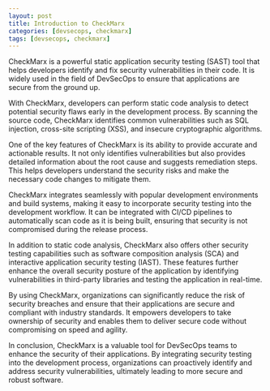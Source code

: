 ```yaml
---
layout: post
title: Introduction to CheckMarx
categories: [devsecops, checkmarx]
tags: [devsecops, checkmarx]
---
```


CheckMarx is a powerful static application security testing (SAST) tool that helps developers identify and fix security vulnerabilities in their code. It is widely used in the field of DevSecOps to ensure that applications are secure from the ground up.

With CheckMarx, developers can perform static code analysis to detect potential security flaws early in the development process. By scanning the source code, CheckMarx identifies common vulnerabilities such as SQL injection, cross-site scripting (XSS), and insecure cryptographic algorithms.

One of the key features of CheckMarx is its ability to provide accurate and actionable results. It not only identifies vulnerabilities but also provides detailed information about the root cause and suggests remediation steps. This helps developers understand the security risks and make the necessary code changes to mitigate them.

CheckMarx integrates seamlessly with popular development environments and build systems, making it easy to incorporate security testing into the development workflow. It can be integrated with CI/CD pipelines to automatically scan code as it is being built, ensuring that security is not compromised during the release process.

In addition to static code analysis, CheckMarx also offers other security testing capabilities such as software composition analysis (SCA) and interactive application security testing (IAST). These features further enhance the overall security posture of the application by identifying vulnerabilities in third-party libraries and testing the application in real-time.

By using CheckMarx, organizations can significantly reduce the risk of security breaches and ensure that their applications are secure and compliant with industry standards. It empowers developers to take ownership of security and enables them to deliver secure code without compromising on speed and agility.

In conclusion, CheckMarx is a valuable tool for DevSecOps teams to enhance the security of their applications. By integrating security testing into the development process, organizations can proactively identify and address security vulnerabilities, ultimately leading to more secure and robust software.